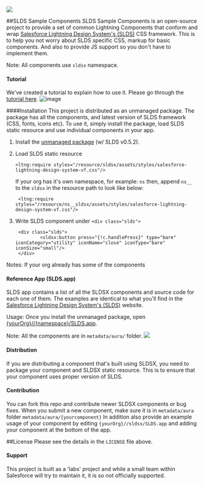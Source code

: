<image src="https://raw.githubusercontent.com/ForceDotComLabs/sldsx/master/sflabs.png?token=AAmOoRHwmOYSLYk7FmSx_pBZfaG629e4ks5V3LsGwA%3D%3D"/>


##SLDS Sample Components
SLDS Sample Components is an open-source project to provide a set of common Lightning Components that conform and wrap [Salesforce Lightning Design System's (SLDS)](http://getslds.com) CSS framework. This is to help you not worry about SLDS specific CSS, markup for basic components. And also to provide JS support so you don't have to implement them.


Note: All components use `sldsx` namespace.

#### Tutorial
We've created a tutorial to explain how to use it. Please go through the <a href="https://github.com/ForceDotComLabs/sldsx/blob/master/tutorial/tutorial.md" target="_blank">tutorial here</a>.
![image](https://raw.githubusercontent.com/ForceDotComLabs/sldsx/master/tutorial/accountsAppPic.png?token=AAmOocLC71enF48M39WloAY23uQRdstWks5V3MvDwA%3D%3D)

####Installation
This project is distributed as an unmanaged package. The package has all the components, and latest version of SLDS framework (CSS, fonts, icons etc). To use it, simply install the package, load SLDS static resource and use individual components in your app.

1. Install the [unmanaged package](https://login.salesforce.com/packaging/installPackage.apexp?p0=04tB00000001WWa) (w/ SLDS v0.5.2). 
2. Load SLDS static resource

	```    
	<ltng:require styles="/resource/sldsx/assets/styles/salesforce-lightning-design-system-vf.css"/>

	```
	If your org has it's own namespace, for example: `ns` then, append `ns__` to the `sldsx` in the resource path to look like below:

	```    
	 <ltng:require styles="/resource/ns__sldsx/assets/styles/salesforce-lightning-design-system-vf.css"/>

	```	

3. Write SLDS component under `<div class="slds">` 

        <div class="slds">
                <sldsx:button press="{!c.handlePress}" type="bare" iconCategory="utility" iconName="close" iconType="bare" iconSize="small"/>
        </div>

Notes:
If your org already has some of the components

#### Reference App (SLDS.app)
SLDS app contains a list of all the SLDSX components and source code for each one of them. The examples are identical to what you'll find in the [Salesforce Lightning Design System's (SLDS)](http://www.getslds.com) website.

Usage: Once you install the unmanaged package, open [{yourOrg}//{namespace}/SLDS.app](https://login.salesforce.com/c/SLDS.app).

Note: All the components are in `metadata/aura/` folder.
<image src="https://raw.githubusercontent.com/ForceDotComLabs/sldsx/master/slds-app-small.png?token=AAmOoX_EdgYwpP90hsQsIUFJ6zzW3R2Yks5V3LQ_wA%3D%3D"/>



#### Distribution
If you are distributing a component that's built using SLDSX, you need to package your component and SLDSX static resource. This is to ensure that your component uses proper version of SLDS.

#### Contribution
You can fork this repo and contribute newer SLDSX components or bug fixes. When you submit a new component, make sure it is in `metadata/aura` folder `metadata/aura/{yourcomponent}` 
In addition also provide an example usage of your component by editing `{yourOrg}//sldsx/SLDS.app` and adding your component at the bottom of the app.

##License
Please see the details in the `LICENSE` file above.



#### Support
This project is built as a 'labs' project and while a small team within Salesforce will try to maintain it, it is so not officially supported.
